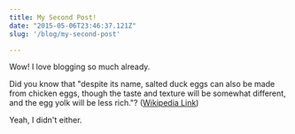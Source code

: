 ```yaml
---
title: My Second Post!
date: "2015-05-06T23:46:37.121Z"
slug: '/blog/my-second-post'

---
```


Wow! I love blogging so much already.

Did you know that "despite its name, salted duck eggs can also be made from
chicken eggs, though the taste and texture will be somewhat different, and the
egg yolk will be less rich."?
([Wikipedia Link](https://en.wikipedia.org/wiki/Salted_duck_egg))

Yeah, I didn't either.
